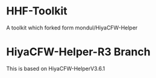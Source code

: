 # HHF-Toolkit
A toolkit which forked form mondul/HiyaCFW-Helper
# HiyaCFW-Helper-R3 Branch
This is based on HiyaCFW-HelperV3.6.1
